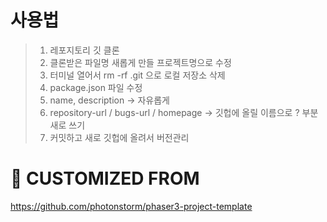 # 사용법

> 1. 레포지토리 깃 클론
> 2. 클론받은 파일명 새롭게 만들 프로젝트명으로 수정
> 3. 터미널 열어서 rm -rf .git 으로 로컬 저장소 삭제
> 4. package.json 파일 수정
> 5. name, description -> 자유롭게
> 6. repository-url / bugs-url / homepage -> 깃헙에 올릴 이름으로 ? 부분 새로 쓰기
> 7. 커밋하고 새로 깃헙에 올려서 버전관리







# 🔗 CUSTOMIZED FROM
https://github.com/photonstorm/phaser3-project-template